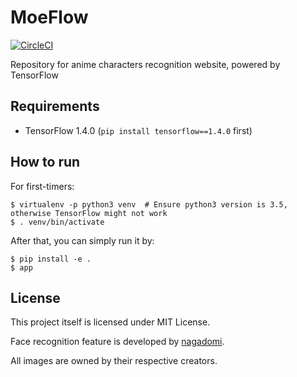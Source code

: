 # MoeFlow

[![CircleCI](https://circleci.com/gh/freedomofkeima/MoeFlow/tree/master.svg?style=shield)](https://circleci.com/gh/freedomofkeima/MoeFlow/tree/master)

Repository for anime characters recognition website, powered by TensorFlow

## Requirements

- TensorFlow 1.4.0 (`pip install tensorflow==1.4.0` first)

## How to run

For first-timers:

```
$ virtualenv -p python3 venv  # Ensure python3 version is 3.5, otherwise TensorFlow might not work
$ . venv/bin/activate

```

After that, you can simply run it by:

```
$ pip install -e .
$ app
```

## License

This project itself is licensed under MIT License. 

Face recognition feature is developed by [nagadomi](https://github.com/nagadomi).

All images are owned by their respective creators.
